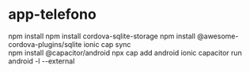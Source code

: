 # app-telefono
npm install
npm install cordova-sqlite-storage
npm install @awesome-cordova-plugins/sqlite
ionic cap sync	
npm install @capacitor/android
npx cap add android
ionic capacitor run android -l --external
